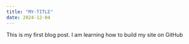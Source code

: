 ```yaml
---
title: "MY-TITLE"
date: 2024-12-04
---
```


This is my first blog post. I am learning how to build my site on GitHub
